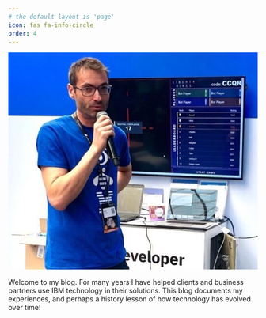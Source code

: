 ```yaml
---
# the default layout is 'page'
icon: fas fa-info-circle
order: 4
---
```


![Adam at Devoxx](/assets/img/about/AdamDevoxx.png)

Welcome to my blog. For many years I have helped clients and business partners use IBM technology in their solutions. This blog documents my experiences, and perhaps a history lesson of how technology has evolved over time!